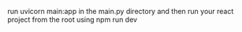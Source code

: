run uvicorn main:app in the main.py directory and then run your react project from the root using npm run dev
